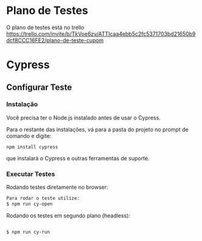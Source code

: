 # Plano de Testes

O plano de testes está no trello https://trello.com/invite/b/TkVoe6zv/ATTIcaa4ebb5c2fc5371703bd21650b9dcf8CCC16FE2/plano-de-teste-cupom

# Cypress

## Configurar Teste

### Instalação

Você precisa ter o Node.js instalado antes de usar o Cypress.

Para o restante das instalações, vá para a pasta do projeto no prompt de comando e digite:

`npm install cypress`

que instalará o Cypress e outras ferramentas de suporte.

### Executar Testes

Rodando testes diretamente no browser:

```bash
Para rodar o teste utilize:
$ npm run cy-open
```

Rodando os testes em segundo plano (headless):

```bash

$ npm run cy-run

```
